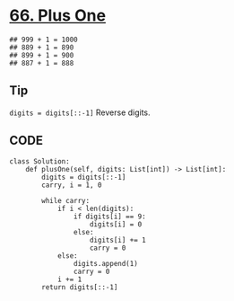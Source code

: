 # [66. Plus One](https://leetcode.com/problems/plus-one/description/?envType=study-plan-v2&envId=top-interview-150)



```
## 999 + 1 = 1000
## 889 + 1 = 890
## 899 + 1 = 900
## 887 + 1 = 888
```


## Tip
```digits = digits[::-1]``` 
Reverse digits.


## CODE
```
class Solution:
    def plusOne(self, digits: List[int]) -> List[int]:
        digits = digits[::-1]
        carry, i = 1, 0

        while carry:
            if i < len(digits):
                if digits[i] == 9:
                    digits[i] = 0
                else: 
                    digits[i] += 1
                    carry = 0
            else: 
                digits.append(1)
                carry = 0
            i += 1
        return digits[::-1]
```
